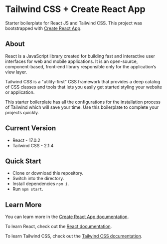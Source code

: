 # Tailwind CSS + Create React App 

Starter boilerplate for React JS and Tailwind CSS. This project was bootstrapped with [Create React App](https://github.com/facebook/create-react-app).

## About

React is a JavaScript library created for building fast and interactive user interfaces for web and mobile applications. It is an open-source, component-based, front-end library responsible only for the application’s view layer. 

Tailwind CSS is a "utility-first" CSS framework that provides a deep catalog of CSS classes and tools that lets you easily get started styling your website or application.

This starter boilerplate has all the configurations for the installation process of Tailwind which will save your time. Use this boilerplate to complete your projects quickly.

## Current Version
- React - 17.0.2
- Tailwind CSS - 2.1.4

## Quick Start
- Clone or download this repository.
- Switch into the directory. 
- Install dependencies `npm i`.
- Run `npm start`.

## Learn More

You can learn more in the [Create React App documentation](https://facebook.github.io/create-react-app/docs/getting-started).

To learn React, check out the [React documentation](https://reactjs.org/).

To learn Tailwind CSS, check out the [Tailwind CSS documentation](https://tailwindcss.com/). 
